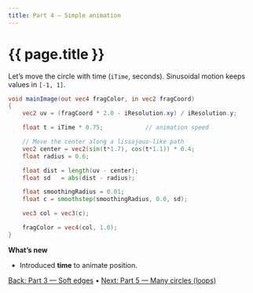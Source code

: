 ```yaml
---
title: Part 4 — Simple animation
---
```

# {{ page.title }}

Let’s move the circle with time (`iTime`, seconds). Sinusoidal motion keeps values in `[-1, 1]`.

```glsl
void mainImage(out vec4 fragColor, in vec2 fragCoord)
{
    vec2 uv = (fragCoord * 2.0 - iResolution.xy) / iResolution.y;

    float t = iTime * 0.75;            // animation speed

    // Move the center along a lissajous-like path
    vec2 center = vec2(sin(t*1.7), cos(t*1.1)) * 0.4;
    float radius = 0.6;

    float dist = length(uv - center);
    float sd   = abs(dist - radius);

    float smoothingRadius = 0.01;
    float c = smoothstep(smoothingRadius, 0.0, sd);

    vec3 col = vec3(c);

    fragColor = vec4(col, 1.0);
}
```

**What’s new**

* Introduced **time** to animate position.

[Back: Part 3 — Soft edges](part03_soft_edges.md) • [Next: Part 5 — Many circles (loops)](part05_many_circles.md)
